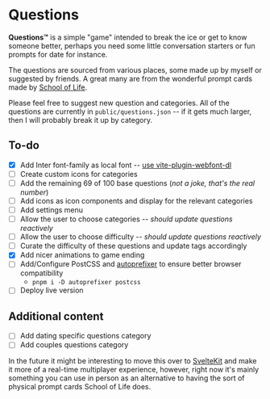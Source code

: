 # Questions
 **Questions™** is a simple "game" intended to break the ice or get to know someone better, perhaps you need some little conversation starters or fun prompts for date for instance.

 The questions are sourced from various places, some made up by myself or suggested by friends.
 A great many are from the wonderful prompt cards made by [School of Life](https://www.theschooloflife.com/).

 Please feel free to suggest new question and categories. All of the questions are currently in `public/questions.json` -- if it gets much larger, then I will probably break it up by category.


## To-do
- [x] Add Inter font-family as local font -- [use vite-plugin-webfont-dl](https://github.com/feat-agency/vite-plugin-webfont-dl)
- [ ] Create custom icons for categories
- [ ] Add the remaining 69 of 100 base questions (*not a joke, that's the real number*)
- [ ] Add icons as icon components and display for the relevant categories
- [ ] Add settings menu
- [ ] Allow the user to choose categories -- *should update questions reactively*
- [ ] Allow the user to choose difficulty -- *should update questions reactively*
- [ ] Curate the difficulty of these questions and update tags accordingly
- [x] Add nicer animations to game ending
- [ ] Add/Configure PostCSS and [autoprefixer](https://www.npmjs.com/package/autoprefixer) to ensure better browser compatibility
    - `pnpm i -D autoprefixer postcss`
- [ ] Deploy live version

## Additional content
- [ ] Add dating specific questions category
- [ ] Add couples questions category

In the future it might be interesting to move this over to [SvelteKit](https://kit.svelte.dev/) and make it more of a real-time multiplayer experience, however, right now it's mainly something you can use in person as an alternative to having the sort of physical prompt cards School of Life does.